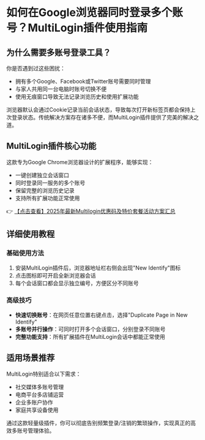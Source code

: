# 如何在Google浏览器同时登录多个账号？MultiLogin插件使用指南

## 为什么需要多账号登录工具？

你是否遇到过这些困扰：
- 拥有多个Google、Facebook或Twitter账号需要同时管理
- 与家人共用同一台电脑时账号切换不便
- 使用无痕窗口导致无法记录浏览历史和使用扩展功能

浏览器默认会通过Cookie记录当前会话状态，导致每次打开新标签页都会保持上次登录状态。传统解决方案存在诸多不便，而MultiLogin插件提供了完美的解决之道。

## MultiLogin插件核心功能

这款专为Google Chrome浏览器设计的扩展程序，能够实现：
- 一键创建独立会话窗口
- 同时登录同一服务的多个账号
- 保留完整的浏览历史记录
- 支持所有扩展功能正常使用

👉 [【点击查看】2025年最新Multilogin优惠码及特价套餐活动方案汇总](https://bit.ly/multIlogin)

## 详细使用教程

### 基础使用方法
1. 安装MultiLogin插件后，浏览器地址栏右侧会出现"New Identify"图标
2. 点击图标即可开启全新浏览器会话
3. 每个会话窗口都会显示独立编号，方便区分不同账号

### 高级技巧
- **快速切换账号**：在网页任意位置右键点击，选择"Duplicate Page in New Identify"
- **多账号并行操作**：可同时打开多个会话窗口，分别登录不同账号
- **完整功能支持**：所有扩展插件在MultiLogin会话中都能正常使用

## 适用场景推荐

MultiLogin特别适合以下需求：
- 社交媒体多账号管理
- 电商平台多店铺运营
- 企业多账户协作
- 家庭共享设备使用

通过这款轻量级插件，你可以彻底告别频繁登录/注销的繁琐操作，实现真正的高效多账号管理体验。